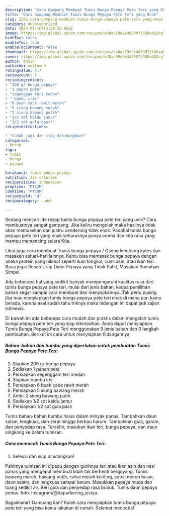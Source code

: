 ```yaml
---
description: "Cara Gampang Membuat Tumis Bunga Pepaya Pete Teri yang Enak"
title: "Cara Gampang Membuat Tumis Bunga Pepaya Pete Teri yang Enak"
slug: 2562-cara-gampang-membuat-tumis-bunga-pepaya-pete-teri-yang-enak
category: Uncategorized
date: 2023-01-16T14:58:52.662Z
image: https://img-global.cpcdn.com/recipes/e40ac59e9e4d3907/680x482cq70/tumis-bunga-pepaya-pete-teri-foto-resep-utama.jpg
hideToc: false
enableToc: true
enableTocContent: false
thumbnail: https://img-global.cpcdn.com/recipes/e40ac59e9e4d3907/680x482cq70/tumis-bunga-pepaya-pete-teri-foto-resep-utama.jpg
cover: https://img-global.cpcdn.com/recipes/e40ac59e9e4d3907/680x482cq70/tumis-bunga-pepaya-pete-teri-foto-resep-utama.jpg
author: Admin
authorAv: notfound
ratingvalue: 4.7
reviewcount: 3
recipeingredient:
- "200 gr bunga pepaya"
- "1 papan pete"
- "segenggam teri medan"
- " bumbu iris"
- "6 buah cabe rawit merah"
- "5 siung bawang merah"
- "2 siung bawang putih"
- "1/2 sdt kaldu jamur"
- "1/2 sdt gula pasir"
recipeinstructions:

- "Sudah jadi dan siap dihidangkan!"
categories:
- Resep
tags:
- tumis
- bunga
- pepaya

katakunci: tumis bunga pepaya 
nutrition: 255 calories
recipecuisine: Indonesian
preptime: "PT12M"
cooktime: "PT38M"
recipeyield: "4"
recipecategory: Lunch

---
```





Sedang mencari ide resep tumis bunga pepaya pete teri yang unik? Cara membuatnya sangat gampang. Jika keliru mengolah maka hasilnya tidak akan memuaskan dan justru cenderung tidak enak. Padahal tumis bunga pepaya pete teri yang enak seharusnya punya aroma dan cita rasa yang mampu memancing selera Kita.





Lihat juga cara membuat Tumis bunga pepaya / Oseng kembang kates dan masakan sehari-hari lainnya. Kamu bisa memasak bunga pepaya dengan aneka protein yang nikmat seperti ikan tongkol, cumi asin, atau ikan teri. Baca juga: Resep Urap Daun Pepaya yang Tidak Pahit, Masakan Rumahan Simpel.

Ada beberapa hal yang sedikit banyak mempengaruhi kualitas rasa dari tumis bunga pepaya pete teri, mulai dari jenis bahan, kedua pemilihan bahan segar sampai cara membuat dan menyajikannya. Tak perlu pusing jika mau menyiapkan tumis bunga pepaya pete teri enak di mana pun kamu berada, karena asal sudah tahu triknya maka hidangan ini dapat jadi sajian istimewa.






Di bawah ini ada beberapa cara mudah dan praktis dalam mengolah tumis bunga pepaya pete teri yang siap dikreasikan. Anda dapat menyiapkan Tumis Bunga Pepaya Pete Teri menggunakan 9 jenis bahan dan 0 langkah pembuatan. Berikut ini cara untuk menyiapkan hidangannya.

<!--inarticleads1-->

##### Bahan-bahan dan bumbu yang diperlukan untuk pembuatan Tumis Bunga Pepaya Pete Teri:

1. Siapkan 200 gr bunga pepaya
1. Sediakan 1 papan pete
1. Persiapkan segenggam teri medan
1. Siapkan  bumbu iris:
1. Persiapkan 6 buah cabe rawit merah
1. Persiapkan 5 siung bawang merah
1. Ambil 2 siung bawang putih
1. Sediakan 1/2 sdt kaldu jamur
1. Persiapkan 1/2 sdt gula pasir


Tumis bahan-bahan bumbu halus dalam minyak panas. Tambahkan daun salam, lengkuas, dan serai hingga berbau harum. Tambahkan gula, garam, dan penyedap rasa. Terakhir, masukan ikan teri, bunga pepaya, dan daun singkong ke dalam tumisan. 

<!--inarticleads2-->

##### Cara memasak Tumis Bunga Pepaya Pete Teri:


1. Selesai dan siap dihidangkan!

Pahitnya tumisan ini dipadu dengan gurihnya teri atau ikan asin dan nasi panas yang mengepul membuat lidah tak berhenti bergoyang. Tumis bawang merah, bawang putih, cabai merah keriting, cabai merah besar, daun salam, dan lengkuas sampai harum. Masukkan pepaya muda dan tuang sedikit air. Beri gula dan penyedap rasa bubuk. Tumis daun pepaya pedas. foto: Instagram/@dapurkering_sistya. 

Bagaimana? Gampang kan? Itulah cara menyiapkan tumis bunga pepaya pete teri yang bisa kamu lakukan di rumah. Selamat mencoba!
